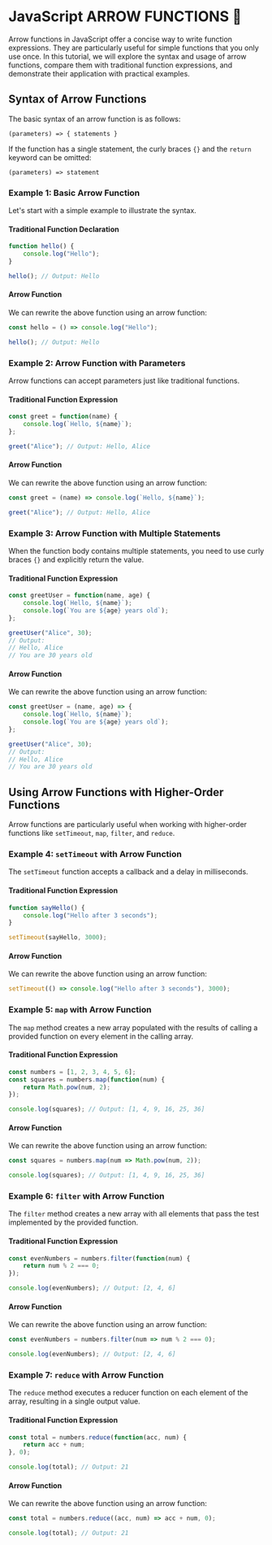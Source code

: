 # JavaScript ARROW FUNCTIONS 🎯

Arrow functions in JavaScript offer a concise way to write function expressions. They are particularly useful for simple functions that you only use once. In this tutorial, we will explore the syntax and usage of arrow functions, compare them with traditional function expressions, and demonstrate their application with practical examples.

## Syntax of Arrow Functions

The basic syntax of an arrow function is as follows:
```
(parameters) => { statements }
```
If the function has a single statement, the curly braces `{}` and the `return` keyword can be omitted:
```
(parameters) => statement
```

### Example 1: Basic Arrow Function

Let's start with a simple example to illustrate the syntax.

#### Traditional Function Declaration
```javascript
function hello() {
    console.log("Hello");
}

hello(); // Output: Hello
```

#### Arrow Function
We can rewrite the above function using an arrow function:
```javascript
const hello = () => console.log("Hello");

hello(); // Output: Hello
```

### Example 2: Arrow Function with Parameters

Arrow functions can accept parameters just like traditional functions.

#### Traditional Function Expression
```javascript
const greet = function(name) {
    console.log(`Hello, ${name}`);
};

greet("Alice"); // Output: Hello, Alice
```

#### Arrow Function
We can rewrite the above function using an arrow function:
```javascript
const greet = (name) => console.log(`Hello, ${name}`);

greet("Alice"); // Output: Hello, Alice
```

### Example 3: Arrow Function with Multiple Statements

When the function body contains multiple statements, you need to use curly braces `{}` and explicitly return the value.

#### Traditional Function Expression
```javascript
const greetUser = function(name, age) {
    console.log(`Hello, ${name}`);
    console.log(`You are ${age} years old`);
};

greetUser("Alice", 30); 
// Output:
// Hello, Alice
// You are 30 years old
```

#### Arrow Function
We can rewrite the above function using an arrow function:
```javascript
const greetUser = (name, age) => {
    console.log(`Hello, ${name}`);
    console.log(`You are ${age} years old`);
};

greetUser("Alice", 30); 
// Output:
// Hello, Alice
// You are 30 years old
```

## Using Arrow Functions with Higher-Order Functions

Arrow functions are particularly useful when working with higher-order functions like `setTimeout`, `map`, `filter`, and `reduce`.

### Example 4: `setTimeout` with Arrow Function

The `setTimeout` function accepts a callback and a delay in milliseconds.

#### Traditional Function Expression
```javascript
function sayHello() {
    console.log("Hello after 3 seconds");
}

setTimeout(sayHello, 3000);
```

#### Arrow Function
We can rewrite the above function using an arrow function:
```javascript
setTimeout(() => console.log("Hello after 3 seconds"), 3000);
```

### Example 5: `map` with Arrow Function

The `map` method creates a new array populated with the results of calling a provided function on every element in the calling array.

#### Traditional Function Expression
```javascript
const numbers = [1, 2, 3, 4, 5, 6];
const squares = numbers.map(function(num) {
    return Math.pow(num, 2);
});

console.log(squares); // Output: [1, 4, 9, 16, 25, 36]
```

#### Arrow Function
We can rewrite the above function using an arrow function:
```javascript
const squares = numbers.map(num => Math.pow(num, 2));

console.log(squares); // Output: [1, 4, 9, 16, 25, 36]
```

### Example 6: `filter` with Arrow Function

The `filter` method creates a new array with all elements that pass the test implemented by the provided function.

#### Traditional Function Expression
```javascript
const evenNumbers = numbers.filter(function(num) {
    return num % 2 === 0;
});

console.log(evenNumbers); // Output: [2, 4, 6]
```

#### Arrow Function
We can rewrite the above function using an arrow function:
```javascript
const evenNumbers = numbers.filter(num => num % 2 === 0);

console.log(evenNumbers); // Output: [2, 4, 6]
```

### Example 7: `reduce` with Arrow Function

The `reduce` method executes a reducer function on each element of the array, resulting in a single output value.

#### Traditional Function Expression
```javascript
const total = numbers.reduce(function(acc, num) {
    return acc + num;
}, 0);

console.log(total); // Output: 21
```

#### Arrow Function
We can rewrite the above function using an arrow function:
```javascript
const total = numbers.reduce((acc, num) => acc + num, 0);

console.log(total); // Output: 21
```

